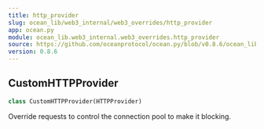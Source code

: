 ```yaml
---
title: http_provider
slug: ocean_lib/web3_internal/web3_overrides/http_provider
app: ocean.py
module: ocean_lib.web3_internal.web3_overrides.http_provider
source: https://github.com/oceanprotocol/ocean.py/blob/v0.8.6/ocean_lib/web3_internal/web3_overrides/http_provider.py
version: 0.8.6
---
```

## CustomHTTPProvider

```python
class CustomHTTPProvider(HTTPProvider)
```

Override requests to control the connection pool to make it blocking.

